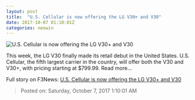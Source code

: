 ```yaml
---
layout: post
title:  "U.S. Cellular is now offering the LG V30+ and V30"
date: 2017-10-07 01:10:01Z
categories: neowin
---
```


![U.S. Cellular is now offering the LG V30+ and V30](https://cdn.neow.in/news/images/uploaded/2017/08/1504131751_img_2545_story.jpg)

This week, the LG V30 finally made its retail debut in the United States. U.S. Cellular, the fifth largest carrier in the country, will offer both the V30 and V30+, with pricing starting at $799.99. Read more...


Full story on F3News: [U.S. Cellular is now offering the LG V30+ and V30](http://www.f3nws.com/n/eSMtC)

> Posted on: Saturday, October 7, 2017 1:10:01 AM

